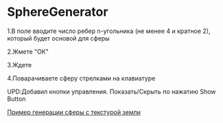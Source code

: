 # SphereGenerator


1.В поле вводите число ребер n-угольника (не менее 4 и кратное 2), который будет основой для сферы 

2.Жмете "ОК"

3.Ждете

4.Поварачиваете сферу стрелками на клавиатуре


UPD:Добавил кнопки управления. Показать/Скрыть по нажатию Show Button

[Пример генерации сферы с текстурой земли](https://rawcdn.githack.com/Kitaety/SphereGenerator/10eec7b817f82ddead257f2f50af3fe81a4e4099/test.html)

